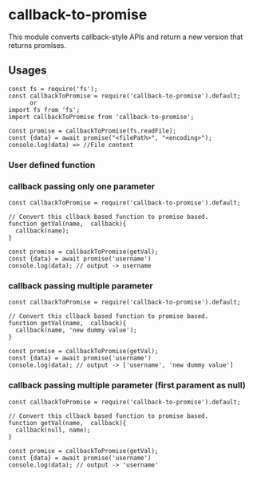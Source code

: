 # callback-to-promise

This module converts callback-style APIs and return a new version that returns promises.

## Usages

```
const fs = require('fs');
const callbackToPromise = require('callback-to-promise').default;
      or
import fs from 'fs';
import callbackToPromise from 'callback-to-promise';

const promise = callbackToPromise(fs.readFile);
const {data} = await promise("<filePath>", "<encoding>");
console.log(data) => //File content
```

### User defined function

### callback passing only one parameter

```
const callbackToPromise = require('callback-to-promise').default;

// Convert this cllback based function to promise based.
function getVal(name,  callback){
  callback(name);
}

const promise = callbackToPromise(getVal);
const {data} = await promise('username')
console.log(data); // output -> username

```

### callback passing multiple parameter

```
const callbackToPromise = require('callback-to-promise').default;

// Convert this cllback based function to promise based.
function getVal(name,  callback){
  callback(name, 'new dummy value');
}

const promise = callbackToPromise(getVal);
const {data} = await promise('username')
console.log(data); // output -> ['username', 'new dummy value']

```

### callback passing multiple parameter (first parament as null)

```
const callbackToPromise = require('callback-to-promise').default;

// Convert this cllback based function to promise based.
function getVal(name,  callback){
  callback(null, name);
}

const promise = callbackToPromise(getVal);
const {data} = await promise('username')
console.log(data); // output -> 'username'

```

